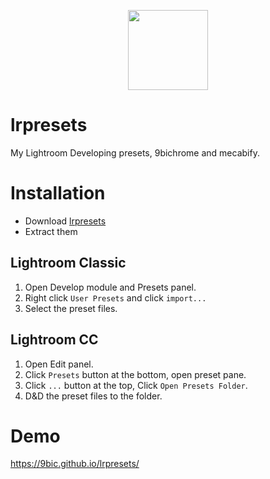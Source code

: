 
<p align="center"><img width="128px" src="https://9bic.github.io/lrpresets/resources/logo.png"></p>

# lrpresets

My Lightroom Developing presets, 9bichrome and mecabify.

# Installation

- Download [lrpresets](https://github.com/9bic/lrpresets/releases/latest)
- Extract them

## Lightroom Classic

1. Open Develop module and Presets panel.
2. Right click `User Presets` and click `import...`
3. Select the preset files.

## Lightroom CC

1. Open Edit panel.
2. Click `Presets` button at the bottom, open preset pane.
3. Click  `...`  button at the top, Click `Open Presets Folder`.
4. D&D the preset files to the folder.

# Demo
https://9bic.github.io/lrpresets/
